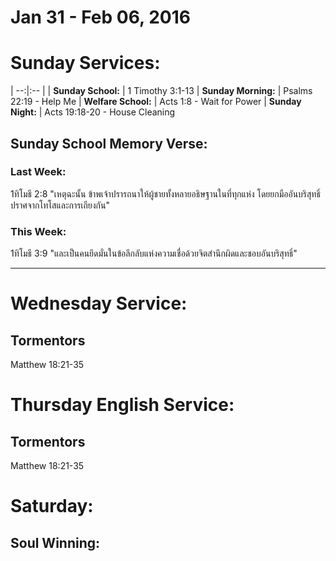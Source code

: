 # Jan 31 - Feb 06, 2016
# Sunday Services:

| --:|:-- |
| **Sunday School:**  |	1 Timothy 3:1-13
| **Sunday Morning:** |	Psalms 22:19 - Help Me
| **Welfare School:** |	Acts 1:8 - Wait for Power
| **Sunday Night:**   | Acts 19:18-20 - House Cleaning

## Sunday School Memory Verse:
### Last Week: 
1ทิโมธี 2:8 "เหตุฉะนั้น ข้าพเจ้าปรารถนาให้ผู้ชายทั้งหลายอธิษฐานในที่ทุกแห่ง โดยยกมืออันบริสุทธิ์ปราศจากโทโสและการเถียงกัน"

### This Week:
1ทิโมธี 3:9 "และเป็นคนยึดมั่นในข้อลึกลับแห่งความเชื่อด้วยจิตสำนึกผิดและชอบอันบริสุทธิ์"

---
# Wednesday Service:

## Tormentors

Matthew 18:21-35


# Thursday English Service:

## Tormentors

Matthew 18:21-35

# Saturday:

## Soul Winning: